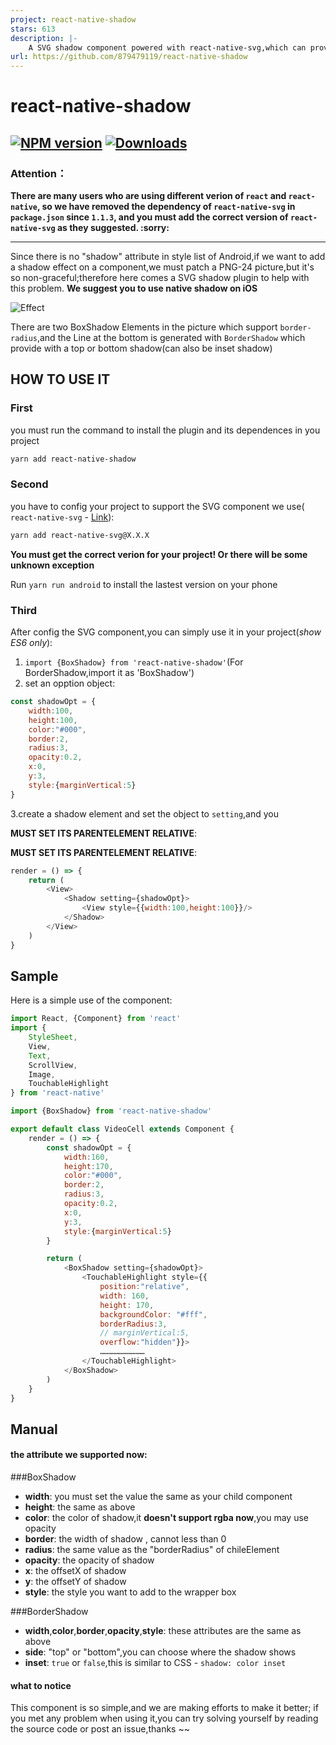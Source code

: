 ```yaml
---
project: react-native-shadow
stars: 613
description: |-
    A SVG shadow component powered with react-native-svg,which can provide shadow on Android like iOS ^_^
url: https://github.com/879479119/react-native-shadow
---
```


# react-native-shadow
[![NPM version][npm-image]][npm-url] [![Downloads][downloads-image]][npm-url]
---
### Attention：

**There are many users who are using different verion of `react` and `react-native`, so we have removed the dependency of `react-native-svg` in `package.json` since `1.1.3`, and you must add the correct version of `react-native-svg` as they suggested. :sorry:**

---

Since there is no "shadow" attribute in style list of Android,if we want to add a shadow effect on a component,we must patch a PNG-24 picture,but it's so non-graceful;therefore here comes a SVG shadow plugin to help with this problem. **We suggest you to use native shadow on iOS**

![Effect](http://7xsm7w.com1.z0.glb.clouddn.com/20161015151531.png)

There are two BoxShadow Elements in the picture which support `border-radius`,and the Line at the bottom is generated with `BorderShadow` which provide with a top or bottom shadow(can also be inset shadow)


## HOW TO USE IT

### First
you must run the command to install the plugin and its dependences in you project
```bash
yarn add react-native-shadow
``` 

### Second
you have to config your project to support the SVG component we use( `react-native-svg` - [Link](https://github.com/react-native-community/react-native-svg)):

```bash
yarn add react-native-svg@X.X.X
``` 
**You must get the correct verion for your project! Or there will be some unknown exception**


Run `yarn run android` to install the lastest version on your phone

### Third

After config the SVG component,you can simply use it in your project(*show ES6 only*):

1. `import {BoxShadow} from 'react-native-shadow'`(For BorderShadow,import it as 'BoxShadow')
2. set an opption object:
```js
const shadowOpt = {
	width:100,
	height:100,
	color:"#000",
	border:2,
	radius:3,
	opacity:0.2,
	x:0,
	y:3,
	style:{marginVertical:5}
}
```
3.create a shadow element and set the object to `setting`,and you 

**MUST SET ITS PARENTELEMENT RELATIVE**:

**MUST SET ITS PARENTELEMENT RELATIVE**:
```js
render = () => {
	return (
		<View>
			<Shadow setting={shadowOpt}>
				<View style={{width:100,height:100}}/>
			</Shadow>
		</View>
	)
}
```

## Sample
Here is a simple use of the component:
```js
import React, {Component} from 'react'
import {
	StyleSheet,
	View,
	Text,
	ScrollView,
	Image,
	TouchableHighlight
} from 'react-native'

import {BoxShadow} from 'react-native-shadow'

export default class VideoCell extends Component {
	render = () => {
		const shadowOpt = {
			width:160,
			height:170,
			color:"#000",
			border:2,
			radius:3,
			opacity:0.2,
			x:0,
			y:3,
			style:{marginVertical:5}
		}

		return (
			<BoxShadow setting={shadowOpt}>
				<TouchableHighlight style={{
					position:"relative",
					width: 160,
					height: 170,
					backgroundColor: "#fff",
					borderRadius:3,
					// marginVertical:5,
					overflow:"hidden"}}>
					…………………………
				</TouchableHighlight>
			</BoxShadow>
		)
	}
}
```

## Manual

#### the attribute we supported now:

###BoxShadow
+ **width**: you must set the value the same as your child component
+ **height**: the same as above
+ **color**: the color of shadow,it **doesn't support rgba now**,you may use opacity
+ **border**: the width of shadow , cannot less than 0
+ **radius**: the same value as the "borderRadius" of chileElement
+ **opacity**: the opacity of shadow
+ **x**: the offsetX of shadow
+ **y**: the offsetY of shadow
+ **style**: the style you want to add to the wrapper box

###BorderShadow
+ **width**,**color**,**border**,**opacity**,**style**: these attributes are the same as above
+ **side**: "top" or "bottom",you can choose where the shadow shows
+ **inset**: `true` or `false`,this is similar to CSS - `shadow: color inset`

#### what to notice

This component is so simple,and we are making efforts to make it better;
if you met any problem when using it,you can try solving yourself by reading the source code or post an issue,thanks ~~


[npm-url]: https://npmjs.org/package/react-native-shadow
[downloads-image]: http://img.shields.io/npm/dm/react-native-shadow.svg
[npm-image]: http://img.shields.io/npm/v/react-native-shadow.svg

